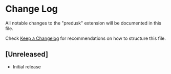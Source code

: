 # Change Log

All notable changes to the "predusk" extension will be documented in this file.

Check [Keep a Changelog](http://keepachangelog.com/) for recommendations on how to structure this file.

## [Unreleased]

- Initial release
